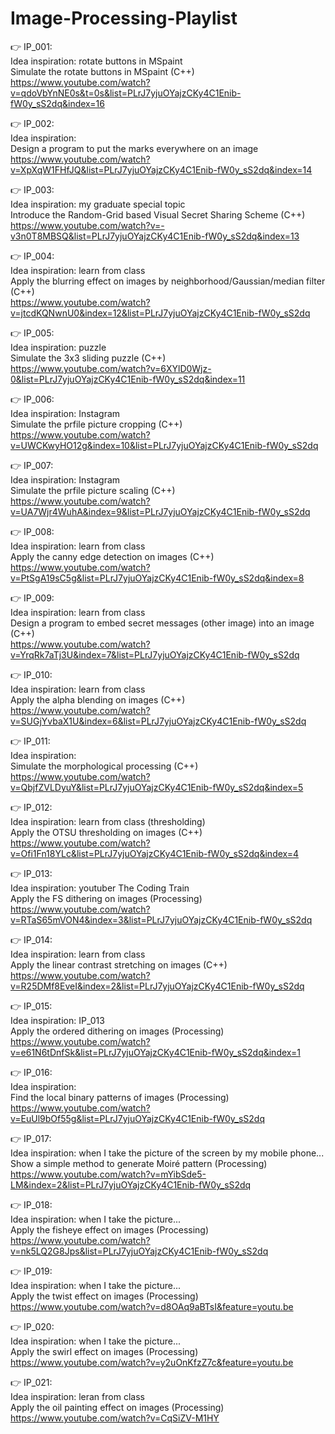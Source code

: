 # Image-Processing-Playlist

👉 IP_001: <br/>
Idea inspiration: rotate buttons in MSpaint <br/>
Simulate the rotate buttons in MSpaint (C++) <br/>
https://www.youtube.com/watch?v=qdoVbYnNE0s&t=0s&list=PLrJ7yjuOYajzCKy4C1Enib-fW0y_sS2dq&index=16 <br/>

👉 IP_002: <br/>
Idea inspiration: <br/>
Design a program to put the marks everywhere on an image <br/>
https://www.youtube.com/watch?v=XpXqW1FHfJQ&list=PLrJ7yjuOYajzCKy4C1Enib-fW0y_sS2dq&index=14 <br/>
 
👉 IP_003: <br/>
Idea inspiration: my graduate special topic <br/>
Introduce the Random-Grid based Visual Secret Sharing Scheme (C++) <br/>
https://www.youtube.com/watch?v=-v3n0T8MBSQ&list=PLrJ7yjuOYajzCKy4C1Enib-fW0y_sS2dq&index=13 <br/>
 
👉 IP_004: <br/>
Idea inspiration: learn from class <br/>
Apply the blurring effect on images by neighborhood/Gaussian/median filter (C++) <br/>
https://www.youtube.com/watch?v=jtcdKQNwnU0&index=12&list=PLrJ7yjuOYajzCKy4C1Enib-fW0y_sS2dq <br/>
 
👉 IP_005: <br/>
Idea inspiration: puzzle <br/>
Simulate the 3x3 sliding puzzle (C++) <br/>
https://www.youtube.com/watch?v=6XYlD0Wjz-0&list=PLrJ7yjuOYajzCKy4C1Enib-fW0y_sS2dq&index=11 <br/>

👉 IP_006: <br/>
Idea inspiration: Instagram <br/>
Simulate the prfile picture cropping (C++) <br/>
https://www.youtube.com/watch?v=UWCKwyHO12g&index=10&list=PLrJ7yjuOYajzCKy4C1Enib-fW0y_sS2dq <br/>

👉 IP_007: <br/>
Idea inspiration: Instagram <br/>
Simulate the prfile picture scaling (C++) <br/>
https://www.youtube.com/watch?v=UA7Wjr4WuhA&index=9&list=PLrJ7yjuOYajzCKy4C1Enib-fW0y_sS2dq <br/>

👉 IP_008: <br/>
Idea inspiration: learn from class <br/>
Apply the canny edge detection on images (C++) <br/>
https://www.youtube.com/watch?v=PtSgA19sC5g&list=PLrJ7yjuOYajzCKy4C1Enib-fW0y_sS2dq&index=8 <br/>

👉 IP_009: <br/>
Idea inspiration: learn from class <br/>
Design a program to embed secret messages (other image) into an image (C++) <br/>
https://www.youtube.com/watch?v=YrqRk7aTj3U&index=7&list=PLrJ7yjuOYajzCKy4C1Enib-fW0y_sS2dq <br/>

👉 IP_010: <br/>
Idea inspiration: learn from class <br/>
Apply the alpha blending on images (C++) <br/>
https://www.youtube.com/watch?v=SUGjYvbaX1U&index=6&list=PLrJ7yjuOYajzCKy4C1Enib-fW0y_sS2dq <br/>

👉 IP_011: <br/>
Idea inspiration: <br/>
Simulate the morphological processing (C++) <br/>
https://www.youtube.com/watch?v=QbjfZVLDyuY&list=PLrJ7yjuOYajzCKy4C1Enib-fW0y_sS2dq&index=5 <br/>

👉 IP_012: <br/>
Idea inspiration: learn from class (thresholding) <br/>
Apply the OTSU thresholding on images (C++) <br/>
https://www.youtube.com/watch?v=Ofi1Fn18YLc&list=PLrJ7yjuOYajzCKy4C1Enib-fW0y_sS2dq&index=4 <br/>

👉 IP_013: <br/>
Idea inspiration: youtuber The Coding Train <br/>
Apply the FS dithering on images (Processing) <br/>
https://www.youtube.com/watch?v=RTaS65mVON4&index=3&list=PLrJ7yjuOYajzCKy4C1Enib-fW0y_sS2dq <br/>

👉 IP_014: <br/>
Idea inspiration: learn from class <br/>
Apply the linear contrast stretching on images (C++) <br/>
https://www.youtube.com/watch?v=R25DMf8EveI&index=2&list=PLrJ7yjuOYajzCKy4C1Enib-fW0y_sS2dq <br/>

👉 IP_015: <br/>
Idea inspiration: IP_013 <br/>
Apply the ordered dithering on images (Processing) <br/>
https://www.youtube.com/watch?v=e61N6tDnfSk&list=PLrJ7yjuOYajzCKy4C1Enib-fW0y_sS2dq&index=1 <br/>

👉 IP_016: <br/>
Idea inspiration: <br/>
Find the local binary patterns of images (Processing) <br/>
https://www.youtube.com/watch?v=EuUl9bOf55g&list=PLrJ7yjuOYajzCKy4C1Enib-fW0y_sS2dq <br/>

👉 IP_017: <br/>
Idea inspiration: when I take the picture of the screen by my mobile phone...<br/>
Show a simple method to generate Moiré pattern (Processing) <br/>
https://www.youtube.com/watch?v=mYibSde5-LM&index=2&list=PLrJ7yjuOYajzCKy4C1Enib-fW0y_sS2dq <br/>

👉 IP_018: <br/>
Idea inspiration: when I take the picture...<br/>
Apply the fisheye effect on images (Processing) <br/>
https://www.youtube.com/watch?v=nk5LQ2G8Jps&list=PLrJ7yjuOYajzCKy4C1Enib-fW0y_sS2dq <br/>


👉 IP_019: <br/>
Idea inspiration: when I take the picture...<br/>
Apply the twist effect on images (Processing) <br/>
https://www.youtube.com/watch?v=d8OAq9aBTsI&feature=youtu.be <br/>


👉 IP_020: <br/>
Idea inspiration: when I take the picture...<br/>
Apply the swirl effect on images (Processing) <br/>
https://www.youtube.com/watch?v=y2uOnKfzZ7c&feature=youtu.be <br/>


👉 IP_021: <br/>
Idea inspiration: leran from class<br/>
Apply the oil painting effect on images (Processing) <br/>
https://www.youtube.com/watch?v=CqSiZV-M1HY <br/>

